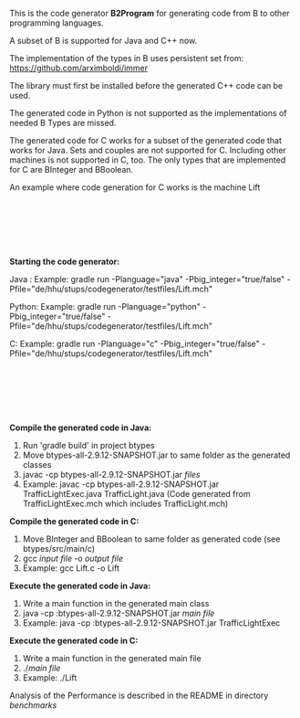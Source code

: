 This is the code generator **B2Program** for generating code from B to other programming languages.

A subset of B is supported for Java and C++ now.

The implementation of the types in B uses persistent set from:
https://github.com/arximboldi/immer

The library must first be installed before the generated C++ code can be used.

The generated code in Python is not supported as the implementations of needed B Types are missed.

The generated code for C works for a subset of the generated code that works for Java. Sets and couples are not supported for C. 
Including other machines is not supported in C, too. 
The only types that are implemented for C are BInteger and BBoolean.

An example where code generation for C works is the machine Lift



<br>
<br>
<br>
<br>
<br>



**Starting the code generator:**

Java : Example: gradle run -Planguage="java" -Pbig_integer="true/false" -Pfile="de/hhu/stups/codegenerator/testfiles/Lift.mch"

Python: Example: gradle run -Planguage="python" -Pbig_integer="true/false" -Pfile="de/hhu/stups/codegenerator/testfiles/Lift.mch"

C: Example: gradle run -Planguage="c" -Pbig_integer="true/false" -Pfile="de/hhu/stups/codegenerator/testfiles/Lift.mch"


<br>
<br>
<br>
<br>
<br>



**Compile the generated code in Java:**

1. Run 'gradle build' in project btypes
2. Move btypes-all-2.9.12-SNAPSHOT.jar to same folder as the generated classes
3. javac -cp btypes-all-2.9.12-SNAPSHOT.jar *files*
4. Example: javac -cp btypes-all-2.9.12-SNAPSHOT.jar TrafficLightExec.java TrafficLight.java (Code generated from TrafficLightExec.mch which includes TrafficLight.mch)

**Compile the generated code in C:**

1. Move BInteger and BBoolean to same folder as generated code (see btypes/src/main/c)
2. gcc *input file* -o *output file*
3. Example: gcc Lift.c -o Lift


**Execute the generated code in Java:** 
1. Write a main function in the generated main class
2. java -cp :btypes-all-2.9.12-SNAPSHOT.jar *main file*
3. Example: java -cp :btypes-all-2.9.12-SNAPSHOT.jar TrafficLightExec



**Execute the generated code in C:** 
1. Write a main function in the generated main file
2. ./*main file*
3. Example: ./Lift


Analysis of the Performance is described in the README in directory *benchmarks*



